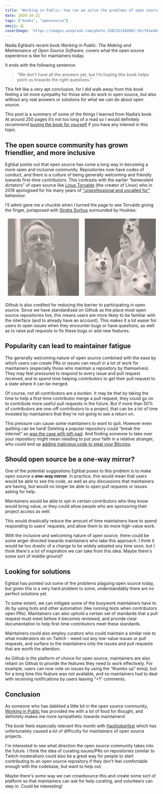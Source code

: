 ```yaml
---
title: "Working in Public: how can we solve the problems of open source?"
date: 2020-10-21
tags: ["books", "opensource"]
emoji: 💻
coverImage: 'https://images.unsplash.com/photo-1582322384982-92cf41ed4dbe?ixlib=rb-1.2.1&ixid=eyJhcHBfaWQiOjEyMDd9&auto=format&fit=crop&w=2378&q=80'
---
```


Nadia Eghbal’s recent book _Working in Public: The Making and Maintenance of Open Source Software_, covers what the open source experience is like for maintainers today. 

It ends with the following sentence:

> “We don’t have all the answers yet, but I’m hoping this book helps point us towards the right questions.”

This felt like a very apt conclusion, for I did walk away from this book feeling a lot more sympathy for those who do work in open source, but also without any real answers or solutions for what we _can_ do about open source.

This post is a summary of some of the things I learned from Nadia’s book. At around 250 pages it’s not too long of a read so I would definitely recommend [buying the book for yourself](https://www.amazon.com/Working-Public-Making-Maintenance-Software-ebook/dp/B08BDGXVK9) if you have any interest in this topic.

## The open source community has grown friendlier, and more inclusive
Eghbal points out that open source has come a long way in becoming a more open and inclusive community. Repositories now have codes of conduct, and there is a culture of being generally welcoming and friendly towards first-time contributors. This contrasts with the earlier “benevolent dictators” of open source like [Linus Torvalds](https://en.wikipedia.org/wiki/Linus_Torvalds) (the creator of Linux) who in 2018 apologised for his many years of ["unprofessional and uncalled for"](https://arstechnica.com/gadgets/2018/09/linus-torvalds-apologizes-for-years-of-being-a-jerk-takes-time-off-to-learn-empathy/) behaviour.

I’ll admit gave me a chuckle when I turned the page to see Torvalds giving the finger, juxtaposed with [Sindre Sorhus](https://twitter.com/sindresorhus) surrounded by Huskies:

![](./linus-and-sindre.png)

Github is also credited for reducing the barrier to participating in open source. Since we have standardised on Github as the place most open source repositories live, this means users are more likely to be familiar with the interface (and to already have an account). This makes it a lot easier for users to open issues when they encounter bugs or have questions, as well as to raise pull requests to fix these bugs or add new features.

## Popularity can lead to maintainer fatigue
The generally welcoming nature of open source combined with the ease by which users can create PRs or issues can result in a lot of work for maintainers (especially those who maintain a repository by themselves). They may feel pressured to respond to every issue and pull request received, and to spend time helping contributors to get their pull request to a state where it can be merged. 

Of course, not all contributors are a burden. It may be that by taking the time to help a first-time contributor merge a pull request, they could go on to contribute more useful pull requests in the future. But if more than 50% of contributors are one-off contributors to a project, that can be a lot of time invested by maintainers that they're not going to see a return on.

This pressure can cause some maintainers to want to quit. However even quitting can be hard! Deleting a popular repository could “break the internet” as [was the case with left-pad](https://qz.com/646467/how-one-programmer-broke-the-internet-by-deleting-a-tiny-piece-of-code/). And finding someone to take over your repository might mean needing to put your faith in a relative stranger, who could end up [adding malicious code to steal your Bitcoins](https://www.zdnet.com/article/hacker-backdoors-popular-javascript-library-to-steal-bitcoin-funds/).

## Should open source be a one-way mirror?
One of the potential suggestions Eghbal poses to this problem is to make open source a **one-way mirror**. In practice, this would mean that users would be able to see the code, as well as any discussions that maintainers are having, but would no longer be able to open pull requests or issues asking for help. 

Maintainers would be able to opt-in certain contributors who they know would bring value, or they could allow people who are sponsoring their project access as well.

This would drastically reduce the amount of time maintainers have to spend responding to users’ requests, and allow them to do more high-value work.

With the inclusive and welcoming nature of open source, there could be some anger directed towards maintainers who take this approach. I think it would be too drastic of a change to be widely adopted any time soon, but I think there's a lot of inspiration we can take from this idea. Maybe there's some sort of middle ground?

## Looking for solutions
Eghbal has pointed out some of the problems plaguing open source today, but given this is a very hard problem to solve, understandably there are no perfect solutions yet.

To some extent, we can mitigate some of the busywork maintainers have to do by using bots and other automation (like running tests when contributors open PRs). Maintainers can also uphold a certain set of standards that a pull request must meet before it becomes reviewed, and provide clear documentation to help first-time contributors meet these standards.

Maintainers could also employ curators who could maintain a similar role to what moderators do on Twitch - weed out any low-value issues or pull requests, and surface to the maintainers only the issues and pull requests that are worth the attention.

As Github is the platform of choice for open source, maintainers are also reliant on Github to provide the features they need to work effectively. For example, users can now vote on issues by using the “thumbs up” emoji, but for a long time this feature was not available, and so maintainers had to deal with receiving notifications by users leaving “+1” comments.

## Conclusion
As someone who has dabbled a little bit in the open source community, [Working in Public](https://www.amazon.com/Working-Public-Making-Maintenance-Software-ebook/dp/B08BDGXVK9) has provided me with a lot of food for thought, and definitely makes me more sympathetic towards maintainers!

The book feels especially relevant this month with [Hacktoberfest](https://hacktoberfest.digitalocean.com/) which has unfortunately caused a lot of difficulty for maintainers of open source projects. 

I'm interested to see what direction the open source community takes into the future. I think the idea of curating issues/PRs on repositories (similar to Twitch moderation) could also be a great way for people to start contributing to an open source repository if they don't feel comfortable enough with the codebase, but want to help out.

Maybe there's some way we can crowdsource this and create some sort of platform so that maintainers can ask for help curating, and volunteers can step in. Could be interesting!


